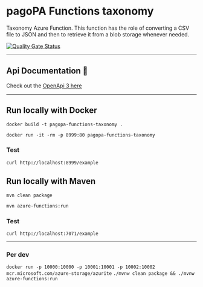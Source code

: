# pagoPA Functions taxonomy

Taxonomy Azure Function.
This function has the role of converting a CSV file to JSON and then to retrieve it from a blob storage whenever needed.

[![Quality Gate Status](https://sonarcloud.io/api/project_badges/measure?project=pagopa_pagopa-taxonomy&metric=alert_status)](https://sonarcloud.io/project/overview?id=pagopa_pagopa-taxonomy)

---

## Api Documentation 📖

Check out the [OpenApi 3 here](https://editor.swagger.io/?url=https://raw.githubusercontent.com/pagopa/pagopa-taxonomy/main/openapi/openapi.json)

---

## Run locally with Docker
`docker build -t pagopa-functions-taxonomy .`

`docker run -it -rm -p 8999:80 pagopa-functions-taxonomy`

### Test
`curl http://localhost:8999/example`

## Run locally with Maven

`mvn clean package`

`mvn azure-functions:run`

### Test
`curl http://localhost:7071/example`

---

### Per dev
`docker run -p 10000:10000 -p 10001:10001 -p 10002:10002 mcr.microsoft.com/azure-storage/azurite`
`./mvnw clean package && ./mvnw azure-functions:run`